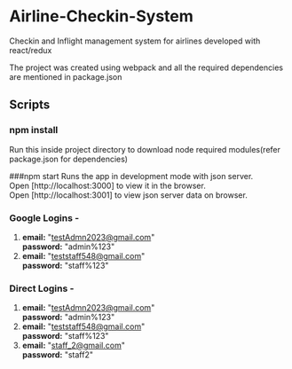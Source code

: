 # Airline-Checkin-System
Checkin and Inflight management system for airlines developed with react/redux

The project was created using webpack and all the required dependencies are mentioned in package.json

## Scripts

### npm install
Run this inside project directory to download node required modules(refer package.json for dependencies)

###npm start
Runs the app in development mode with json server.<br />
Open [http://localhost:3000] to view it in the browser.<br />
Open [http://localhost:3001] to view json server data on browser.

### Google Logins -

1.  **email:** "testAdmn2023@gmail.com"<br />
   **password:** "admin%123"
2.  **email:** "teststaff548@gmail.com"<br />
   **password:** "staff%123"

### Direct Logins -

1.  **email:** "testAdmn2023@gmail.com"<br />
    **password:** "admin%123"
2.  **email:** "teststaff548@gmail.com"<br />
    **password:** "staff%123"
3.  **email:** "staff_2@gmail.com"<br />
    **password:** "staff2"

